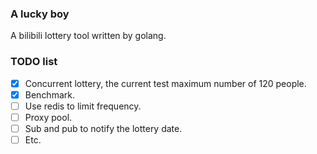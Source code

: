 ### A lucky boy
A bilibili lottery tool written by golang.
### TODO list
- [x] Concurrent lottery, the current test maximum number of 120 people.
- [x] Benchmark.
- [ ] Use redis to limit frequency.
- [ ] Proxy pool.
- [ ] Sub and pub to notify the lottery date.
- [ ] Etc.